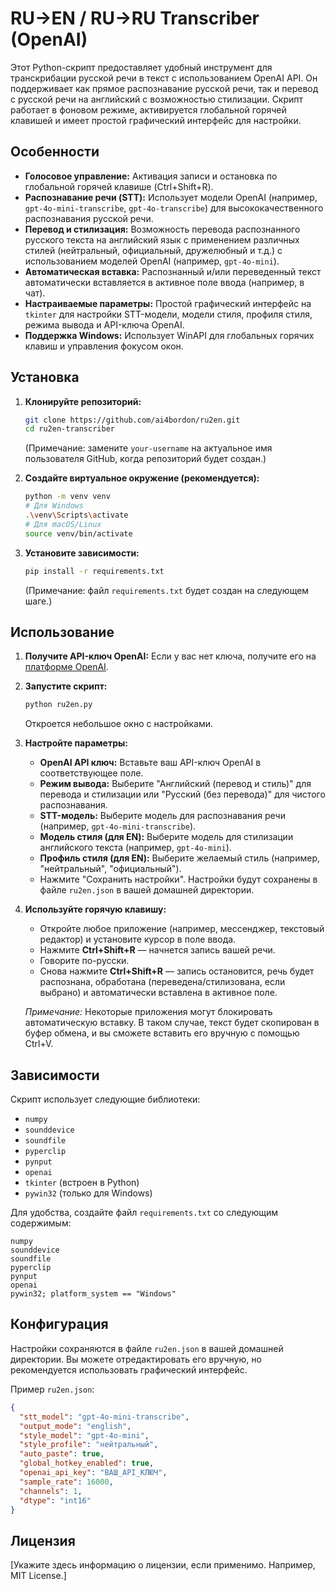 # RU→EN / RU→RU Transcriber (OpenAI)

Этот Python-скрипт предоставляет удобный инструмент для транскрибации русской речи в текст с использованием OpenAI API. Он поддерживает как прямое распознавание русской речи, так и перевод с русской речи на английский с возможностью стилизации. Скрипт работает в фоновом режиме, активируется глобальной горячей клавишей и имеет простой графический интерфейс для настройки.

## Особенности

*   **Голосовое управление:** Активация записи и остановка по глобальной горячей клавише (Ctrl+Shift+R).
*   **Распознавание речи (STT):** Использует модели OpenAI (например, `gpt-4o-mini-transcribe`, `gpt-4o-transcribe`) для высококачественного распознавания русской речи.
*   **Перевод и стилизация:** Возможность перевода распознанного русского текста на английский язык с применением различных стилей (нейтральный, официальный, дружелюбный и т.д.) с использованием моделей OpenAI (например, `gpt-4o-mini`).
*   **Автоматическая вставка:** Распознанный и/или переведенный текст автоматически вставляется в активное поле ввода (например, в чат).
*   **Настраиваемые параметры:** Простой графический интерфейс на `tkinter` для настройки STT-модели, модели стиля, профиля стиля, режима вывода и API-ключа OpenAI.
*   **Поддержка Windows:** Использует WinAPI для глобальных горячих клавиш и управления фокусом окон.

## Установка

1.  **Клонируйте репозиторий:**
    ```bash
    git clone https://github.com/ai4bordon/ru2en.git
    cd ru2en-transcriber
    ```
    (Примечание: замените `your-username` на актуальное имя пользователя GitHub, когда репозиторий будет создан.)

2.  **Создайте виртуальное окружение (рекомендуется):**
    ```bash
    python -m venv venv
    # Для Windows
    .\venv\Scripts\activate
    # Для macOS/Linux
    source venv/bin/activate
    ```

3.  **Установите зависимости:**
    ```bash
    pip install -r requirements.txt
    ```
    (Примечание: файл `requirements.txt` будет создан на следующем шаге.)

## Использование

1.  **Получите API-ключ OpenAI:**
    Если у вас нет ключа, получите его на [платформе OpenAI](https://platform.openai.com/account/api-keys).

2.  **Запустите скрипт:**
    ```bash
    python ru2en.py
    ```
    Откроется небольшое окно с настройками.

3.  **Настройте параметры:**
    *   **OpenAI API ключ:** Вставьте ваш API-ключ OpenAI в соответствующее поле.
    *   **Режим вывода:** Выберите "Английский (перевод и стиль)" для перевода и стилизации или "Русский (без перевода)" для чистого распознавания.
    *   **STT-модель:** Выберите модель для распознавания речи (например, `gpt-4o-mini-transcribe`).
    *   **Модель стиля (для EN):** Выберите модель для стилизации английского текста (например, `gpt-4o-mini`).
    *   **Профиль стиля (для EN):** Выберите желаемый стиль (например, "нейтральный", "официальный").
    *   Нажмите "Сохранить настройки". Настройки будут сохранены в файле `ru2en.json` в вашей домашней директории.

4.  **Используйте горячую клавишу:**
    *   Откройте любое приложение (например, мессенджер, текстовый редактор) и установите курсор в поле ввода.
    *   Нажмите **Ctrl+Shift+R** — начнется запись вашей речи.
    *   Говорите по-русски.
    *   Снова нажмите **Ctrl+Shift+R** — запись остановится, речь будет распознана, обработана (переведена/стилизована, если выбрано) и автоматически вставлена в активное поле.

    *Примечание:* Некоторые приложения могут блокировать автоматическую вставку. В таком случае, текст будет скопирован в буфер обмена, и вы сможете вставить его вручную с помощью Ctrl+V.

## Зависимости

Скрипт использует следующие библиотеки:
*   `numpy`
*   `sounddevice`
*   `soundfile`
*   `pyperclip`
*   `pynput`
*   `openai`
*   `tkinter` (встроен в Python)
*   `pywin32` (только для Windows)

Для удобства, создайте файл `requirements.txt` со следующим содержимым:

```
numpy
sounddevice
soundfile
pyperclip
pynput
openai
pywin32; platform_system == "Windows"
```

## Конфигурация

Настройки сохраняются в файле `ru2en.json` в вашей домашней директории. Вы можете отредактировать его вручную, но рекомендуется использовать графический интерфейс.

Пример `ru2en.json`:
```json
{
  "stt_model": "gpt-4o-mini-transcribe",
  "output_mode": "english",
  "style_model": "gpt-4o-mini",
  "style_profile": "нейтральный",
  "auto_paste": true,
  "global_hotkey_enabled": true,
  "openai_api_key": "ВАШ_API_КЛЮЧ",
  "sample_rate": 16000,
  "channels": 1,
  "dtype": "int16"
}
```

## Лицензия

[Укажите здесь информацию о лицензии, если применимо. Например, MIT License.]